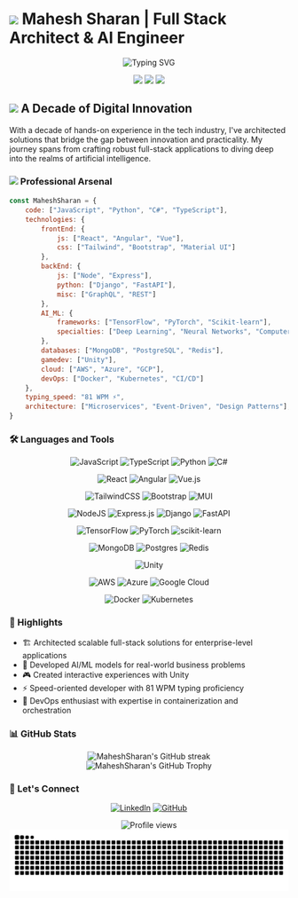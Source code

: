 # <img src="https://media.giphy.com/media/hvRJCLFzcasrR4ia7z/giphy.gif" width="30px"/> Mahesh Sharan | Full Stack Architect & AI Engineer

<div align="center">
  <img src="https://readme-typing-svg.demolab.com?font=Fira+Code&weight=600&size=28&duration=4000&pause=1000&color=3F87F5&center=true&vCenter=true&width=435&lines=Full+Stack+Developer;Machine+Learning+Engineer;AI+Enthusiast;Unity+Developer" alt="Typing SVG" />
  
  <p align="center">
    <img src="https://img.shields.io/badge/Focus-Full%20Stack%20Development-brightgreen" />
    <img src="https://img.shields.io/badge/Lives-India-success" />
    <img src="https://img.shields.io/badge/Languages-English%20%26%20Hindi-brightgreen" />
  </p>
</div>

## <img src="https://media.giphy.com/media/WUlplcMpOCEmTGBtBW/giphy.gif" width="40"> A Decade of Digital Innovation

With a decade of hands-on experience in the tech industry, I've architected solutions that bridge the gap between innovation and practicality. My journey spans from crafting robust full-stack applications to diving deep into the realms of artificial intelligence.

### <img src="https://media.giphy.com/media/VgCDAzcKvsR6OM0uWg/giphy.gif" width="50"> Professional Arsenal

```javascript
const MaheshSharan = {
    code: ["JavaScript", "Python", "C#", "TypeScript"],
    technologies: {
        frontEnd: {
            js: ["React", "Angular", "Vue"],
            css: ["Tailwind", "Bootstrap", "Material UI"]
        },
        backEnd: {
            js: ["Node", "Express"],
            python: ["Django", "FastAPI"],
            misc: ["GraphQL", "REST"]
        },
        AI_ML: {
            frameworks: ["TensorFlow", "PyTorch", "Scikit-learn"],
            specialties: ["Deep Learning", "Neural Networks", "Computer Vision"]
        },
        databases: ["MongoDB", "PostgreSQL", "Redis"],
        gamedev: ["Unity"],
        cloud: ["AWS", "Azure", "GCP"],
        devOps: ["Docker", "Kubernetes", "CI/CD"]
    },
    typing_speed: "81 WPM ⚡",
    architecture: ["Microservices", "Event-Driven", "Design Patterns"],
}
```

### 🛠️ Languages and Tools

<div align="center">
  
  ![JavaScript](https://img.shields.io/badge/javascript-%23323330.svg?style=for-the-badge&logo=javascript&logoColor=%23F7DF1E)
  ![TypeScript](https://img.shields.io/badge/typescript-%23007ACC.svg?style=for-the-badge&logo=typescript&logoColor=white)
  ![Python](https://img.shields.io/badge/python-3670A0?style=for-the-badge&logo=python&logoColor=ffdd54)
  ![C#](https://img.shields.io/badge/c%23-%23239120.svg?style=for-the-badge&logo=c-sharp&logoColor=white)
  
  ![React](https://img.shields.io/badge/react-%2320232a.svg?style=for-the-badge&logo=react&logoColor=%2361DAFB)
  ![Angular](https://img.shields.io/badge/angular-%23DD0031.svg?style=for-the-badge&logo=angular&logoColor=white)
  ![Vue.js](https://img.shields.io/badge/vuejs-%2335495e.svg?style=for-the-badge&logo=vuedotjs&logoColor=%234FC08D)
  
  ![TailwindCSS](https://img.shields.io/badge/tailwindcss-%2338B2AC.svg?style=for-the-badge&logo=tailwind-css&logoColor=white)
  ![Bootstrap](https://img.shields.io/badge/bootstrap-%238511FA.svg?style=for-the-badge&logo=bootstrap&logoColor=white)
  ![MUI](https://img.shields.io/badge/MUI-%230081CB.svg?style=for-the-badge&logo=mui&logoColor=white)
  
  ![NodeJS](https://img.shields.io/badge/node.js-6DA55F?style=for-the-badge&logo=node.js&logoColor=white)
  ![Express.js](https://img.shields.io/badge/express.js-%23404d59.svg?style=for-the-badge&logo=express&logoColor=%2361DAFB)
  ![Django](https://img.shields.io/badge/django-%23092E20.svg?style=for-the-badge&logo=django&logoColor=white)
  ![FastAPI](https://img.shields.io/badge/FastAPI-005571?style=for-the-badge&logo=fastapi)
  
  ![TensorFlow](https://img.shields.io/badge/TensorFlow-%23FF6F00.svg?style=for-the-badge&logo=TensorFlow&logoColor=white)
  ![PyTorch](https://img.shields.io/badge/PyTorch-%23EE4C2C.svg?style=for-the-badge&logo=PyTorch&logoColor=white)
  ![scikit-learn](https://img.shields.io/badge/scikit--learn-%23F7931E.svg?style=for-the-badge&logo=scikit-learn&logoColor=white)
  
  ![MongoDB](https://img.shields.io/badge/MongoDB-%234ea94b.svg?style=for-the-badge&logo=mongodb&logoColor=white)
  ![Postgres](https://img.shields.io/badge/postgres-%23316192.svg?style=for-the-badge&logo=postgresql&logoColor=white)
  ![Redis](https://img.shields.io/badge/redis-%23DD0031.svg?style=for-the-badge&logo=redis&logoColor=white)
  
  ![Unity](https://img.shields.io/badge/unity-%23000000.svg?style=for-the-badge&logo=unity&logoColor=white)
  
  ![AWS](https://img.shields.io/badge/AWS-%23FF9900.svg?style=for-the-badge&logo=amazon-aws&logoColor=white)
  ![Azure](https://img.shields.io/badge/azure-%230072C6.svg?style=for-the-badge&logo=microsoftazure&logoColor=white)
  ![Google Cloud](https://img.shields.io/badge/GoogleCloud-%234285F4.svg?style=for-the-badge&logo=google-cloud&logoColor=white)
  
  ![Docker](https://img.shields.io/badge/docker-%230db7ed.svg?style=for-the-badge&logo=docker&logoColor=white)
  ![Kubernetes](https://img.shields.io/badge/kubernetes-%23326ce5.svg?style=for-the-badge&logo=kubernetes&logoColor=white)
</div>

### 🌟 Highlights

- 🏗️ Architected scalable full-stack solutions for enterprise-level applications
- 🤖 Developed AI/ML models for real-world business problems
- 🎮 Created interactive experiences with Unity
- ⚡ Speed-oriented developer with 81 WPM typing proficiency
- 🔄 DevOps enthusiast with expertise in containerization and orchestration

### 📊 GitHub Stats

<div align="center">
  <img src="https://github-readme-streak-stats.herokuapp.com/?user=MaheshSharan&theme=tokyonight" alt="MaheshSharan's GitHub streak"/>
  <br/>
  <img src="https://github-profile-trophy.vercel.app/?username=MaheshSharan&theme=tokyonight&no-frame=false&no-bg=false&margin-w=4&row=1" alt="MaheshSharan's GitHub Trophy"/>
</div>

### 🤝 Let's Connect

<div align="center">

[![LinkedIn](https://img.shields.io/badge/LinkedIn-%230077B5.svg?style=for-the-badge&logo=linkedin&logoColor=white)](https://www.linkedin.com/in/mahesh-sharan/)
[![GitHub](https://img.shields.io/badge/github-%23121011.svg?style=for-the-badge&logo=github&logoColor=white)](https://github.com/MaheshSharan)

</div>

<div align="center">
  <img src="https://komarev.com/ghpvc/?username=MaheshSharan&label=Profile%20views&color=3F87F5&style=flat" alt="Profile views" />
</div>

<img src="https://github.com/MaheshSharan/MaheshSharan/blob/output/github-contribution-grid-snake.svg" alt="Snake animation" />

